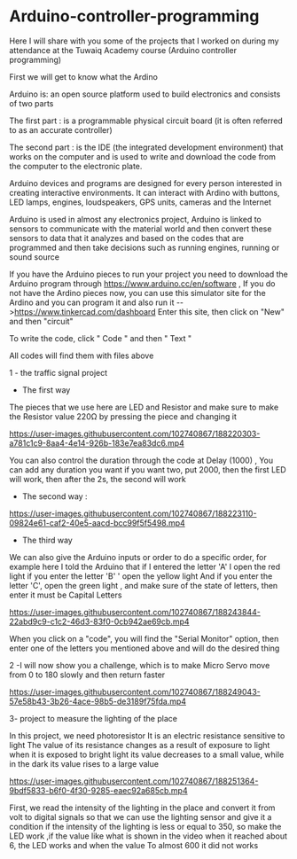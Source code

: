 # Arduino-controller-programming
Here I will share with you some of the projects that I worked on during my attendance at the Tuwaiq Academy course (Arduino controller programming)

First we will get to know what the Ardino

 Arduino is: an open source platform used to build electronics and consists of two parts

The first part : is a programmable physical circuit board (it is often referred to as an accurate controller)

The second part : is the IDE (the integrated development environment) that works on the computer and is used to write and download the code from the computer to the electronic plate.

Arduino devices and programs are designed for every person interested in creating interactive environments. It can interact with Ardino with buttons, LED lamps, engines, loudspeakers, GPS units, cameras and the Internet

Arduino is used in almost any electronics project, Arduino is linked to sensors to communicate with the material world and then convert these sensors to data that it analyzes and based on the codes that are programmed and then take decisions such as running engines, running or sound source





If you have the Arduino pieces to run your project you need to download the Arduino program through https://www.arduino.cc/en/software , If you do not have the Ardino pieces now, you can use this simulator site for the Ardino and you can program it and also run it
-->https://www.tinkercad.com/dashboard
Enter this site, then click on "New" and then "circuit"

To write the code, click " Code " and then " Text "


All codes will find them with files above




1 -  the traffic signal project

- The first way

The pieces that we use here are LED and Resistor and make sure to make the  Resistor value 220Ω by pressing the piece and changing it

https://user-images.githubusercontent.com/102740867/188220303-a781c1c9-8aa4-4e14-926b-183e7ea83dc6.mp4

You can also control the duration through the code at Delay (1000) , You can add any duration you want if you want two, put 2000, then the first LED will work, then after the 2s, the second will work


- The second way :

https://user-images.githubusercontent.com/102740867/188223110-09824e61-caf2-40e5-aacd-bcc99f5f5498.mp4

- The third way

We can also give the Arduino inputs or order to do a specific order, for example here I told the Arduino that if I entered the letter 'A' I open the red light if you enter the letter 'B' ' open the yellow light And if you enter the letter 'C', open  the green light  , and make sure of the state of letters,  then enter it must be Capital Letters



https://user-images.githubusercontent.com/102740867/188243844-22abd9c9-c1c2-46d3-83f0-0cb942ae69cb.mp4

When you click on a "code", you will find the "Serial Monitor" option, then enter one of the letters you mentioned above and will do the desired thing

2 -I will now show you a challenge, which is to make Micro Servo move from 0 to 180 slowly and then return faster

https://user-images.githubusercontent.com/102740867/188249043-57e58b43-3b26-4ace-98b5-de3189f75fda.mp4



3- project to measure the lighting of the place

In this project, we need photoresistor It is an electric resistance sensitive to light The value of its resistance changes as a result of exposure to light when it is exposed to bright light its value decreases to a small value, while in the dark its value rises to a large value


https://user-images.githubusercontent.com/102740867/188251364-9bdf5833-b6f0-4f30-9285-eaec92a685cb.mp4

First, we read the intensity of the lighting in the place and convert it from volt to digital signals so that we can use the lighting sensor and give it a condition if the intensity of the lighting is less or equal to 350, so make the LED work  ,if the value like what is shown in the video when it reached about 6, the  LED works and when the value  To almost 600 it did not works
